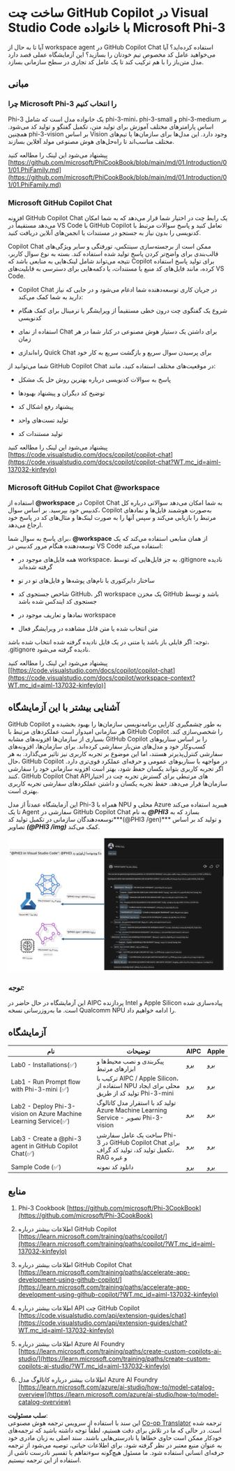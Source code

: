 <!--
CO_OP_TRANSLATOR_METADATA:
{
  "original_hash": "00b7a699de8ac405fa821f4c0f7fc0ab",
  "translation_date": "2025-05-07T13:47:05+00:00",
  "source_file": "md/02.Application/02.Code/Phi3/VSCodeExt/README.md",
  "language_code": "fa"
}
-->
# **ساخت چت GitHub Copilot در Visual Studio Code با خانواده Microsoft Phi-3**

آیا تا به حال از workspace agent در GitHub Copilot Chat استفاده کرده‌اید؟ آیا می‌خواهید عامل کد مخصوص تیم خودتان را بسازید؟ این آزمایشگاه عملی قصد دارد مدل متن‌باز را با هم ترکیب کند تا یک عامل کد تجاری در سطح سازمانی بسازد.

## **مبانی**

### **چرا Microsoft Phi-3 را انتخاب کنیم**

Phi-3 یک خانواده مدل است که شامل phi-3-mini، phi-3-small و phi-3-medium بر اساس پارامترهای مختلف آموزش برای تولید متن، تکمیل گفتگو و تولید کد می‌شود. همچنین phi-3-vision بر اساس Vision وجود دارد. این مدل‌ها برای سازمان‌ها یا تیم‌های مختلف مناسب‌اند تا راه‌حل‌های هوش مصنوعی مولد آفلاین بسازند.

پیشنهاد می‌شود این لینک را مطالعه کنید [https://github.com/microsoft/PhiCookBook/blob/main/md/01.Introduction/01/01.PhiFamily.md](https://github.com/microsoft/PhiCookBook/blob/main/md/01.Introduction/01/01.PhiFamily.md)

### **Microsoft GitHub Copilot Chat**

افزونه GitHub Copilot Chat یک رابط چت در اختیار شما قرار می‌دهد که به شما امکان می‌دهد مستقیماً در VS Code با GitHub Copilot تعامل کنید و پاسخ سوالات مرتبط با کدنویسی را بدون نیاز به جستجو در مستندات یا انجمن‌های آنلاین دریافت کنید.

Copilot Chat ممکن است از برجسته‌سازی سینتکس، تورفتگی و سایر ویژگی‌های قالب‌بندی برای واضح‌تر کردن پاسخ تولید شده استفاده کند. بسته به نوع سوال کاربر، نتیجه می‌تواند شامل لینک‌هایی به منابعی باشد که Copilot برای تولید پاسخ استفاده کرده، مانند فایل‌های کد منبع یا مستندات، یا دکمه‌هایی برای دسترسی به قابلیت‌های VS Code.

- Copilot Chat در جریان کاری توسعه‌دهنده شما ادغام می‌شود و در جایی که نیاز دارید به شما کمک می‌کند:

- شروع یک گفتگوی چت درون خطی مستقیماً از ویرایشگر یا ترمینال برای کمک هنگام کدنویسی

- استفاده از نمای Chat برای داشتن یک دستیار هوش مصنوعی در کنار شما در هر زمان

- راه‌اندازی Quick Chat برای پرسیدن سوال سریع و بازگشت سریع به کار خود

شما می‌توانید از GitHub Copilot Chat در موقعیت‌های مختلف استفاده کنید، مانند:

- پاسخ به سوالات کدنویسی درباره بهترین روش حل یک مشکل

- توضیح کد دیگران و پیشنهاد بهبودها

- پیشنهاد رفع اشکال کد

- تولید تست‌های واحد

- تولید مستندات کد

پیشنهاد می‌شود این لینک را مطالعه کنید [https://code.visualstudio.com/docs/copilot/copilot-chat](https://code.visualstudio.com/docs/copilot/copilot-chat?WT.mc_id=aiml-137032-kinfeylo)


###  **Microsoft GitHub Copilot Chat @workspace**

استفاده از **@workspace** در Copilot Chat به شما امکان می‌دهد سوالاتی درباره کل کدبیس خود بپرسید. بر اساس سوال، Copilot به‌صورت هوشمند فایل‌ها و نمادهای مرتبط را بازیابی می‌کند و سپس آنها را به صورت لینک‌ها و مثال‌های کد در پاسخ خود ارجاع می‌دهد.

برای پاسخ به سوال شما، **@workspace** از همان منابعی استفاده می‌کند که یک توسعه‌دهنده هنگام مرور کدبیس در VS Code استفاده می‌کند:

- همه فایل‌های موجود در workspace، به جز فایل‌هایی که توسط .gitignore نادیده گرفته شده‌اند

- ساختار دایرکتوری با نام‌های پوشه‌ها و فایل‌های تو در تو

- شاخص جستجوی کد GitHub، اگر workspace یک مخزن GitHub باشد و توسط جستجوی کد ایندکس شده باشد

- نمادها و تعاریف موجود در workspace

- متن انتخاب شده یا متن قابل مشاهده در ویرایشگر فعال

توجه: اگر فایلی باز باشد یا متنی در یک فایل نادیده گرفته شده انتخاب شده باشد، .gitignore نادیده گرفته می‌شود.

پیشنهاد می‌شود این لینک را مطالعه کنید [[https://code.visualstudio.com/docs/copilot/copilot-chat](https://code.visualstudio.com/docs/copilot/workspace-context?WT.mc_id=aiml-137032-kinfeylo)]


## **آشنایی بیشتر با این آزمایشگاه**

GitHub Copilot به طور چشمگیری کارایی برنامه‌نویسی سازمان‌ها را بهبود بخشیده و هر سازمانی امیدوار است عملکردهای مرتبط با GitHub Copilot را شخصی‌سازی کند. بسیاری از سازمان‌ها افزونه‌های مشابه GitHub Copilot را بر اساس سناریوهای کسب‌وکار خود و مدل‌های متن‌باز سفارشی کرده‌اند. برای سازمان‌ها، افزونه‌های سفارشی کنترل‌پذیرتر هستند، اما این موضوع بر تجربه کاربری نیز تاثیر می‌گذارد. به هر حال، GitHub Copilot در مواجهه با سناریوهای عمومی و حرفه‌ای عملکرد قوی‌تری دارد. اگر تجربه کاربری بتواند یکسان حفظ شود، بهتر است افزونه سازمانی خود را سفارشی کنند. GitHub Copilot Chat APIهای مرتبطی برای گسترش تجربه چت در اختیار سازمان‌ها قرار می‌دهد. حفظ تجربه یکسان و داشتن عملکردهای سفارشی تجربه کاربری بهتری است.

این آزمایشگاه عمدتاً از مدل Phi-3 همراه با NPU محلی و Azure هیبرید استفاده می‌کند تا یک Agent سفارشی در GitHub Copilot Chat به نام ***@PHI3*** بسازد که به توسعه‌دهندگان سازمانی در تکمیل تولید کد***(@PHI3 /gen)*** و تولید کد بر اساس تصاویر ***(@PHI3 /img)*** کمک می‌کند.

![PHI3](../../../../../../../translated_images/cover.1017ebc9a7c46d095fe0b942687287803c03933d2d1d439d14e10fa1442a864d.fa.png)

### ***توجه:*** 

این آزمایشگاه در حال حاضر در AIPC پردازنده Intel و Apple Silicon پیاده‌سازی شده است. ما به‌روزرسانی نسخه Qualcomm NPU را ادامه خواهیم داد.


## **آزمایشگاه**


| نام | توضیحات | AIPC | Apple |
| ------------ | ----------- | -------- |-------- |
| Lab0 - Installations(✅) | پیکربندی و نصب محیط‌ها و ابزارهای مرتبط | [برو](./HOL/AIPC/01.Installations.md) |[برو](./HOL/Apple/01.Installations.md) |
| Lab1 - Run Prompt flow with Phi-3-mini (✅) | ترکیب با AIPC / Apple Silicon، استفاده از NPU محلی برای ایجاد تولید کد از طریق Phi-3-mini | [برو](./HOL/AIPC/02.PromptflowWithNPU.md) |  [برو](./HOL/Apple/02.PromptflowWithMLX.md) |
| Lab2 - Deploy Phi-3-vision on Azure Machine Learning Service(✅) | تولید کد با استقرار مدل کاتالوگ Azure Machine Learning Service - تصویر Phi-3-vision | [برو](./HOL/AIPC/03.DeployPhi3VisionOnAzure.md) |[برو](./HOL/Apple/03.DeployPhi3VisionOnAzure.md) |
| Lab3 - Create a @phi-3 agent in GitHub Copilot Chat(✅)  | ساخت یک عامل سفارشی Phi-3 در GitHub Copilot Chat برای تکمیل تولید کد، تولید کد گراف، RAG و غیره | [برو](./HOL/AIPC/04.CreatePhi3AgentInVSCode.md) | [برو](./HOL/Apple/04.CreatePhi3AgentInVSCode.md) |
| Sample Code (✅)  | دانلود کد نمونه | [برو](../../../../../../../code/07.Lab/01/AIPC) | [برو](../../../../../../../code/07.Lab/01/Apple) |


## **منابع**

1. Phi-3 Cookbook [https://github.com/microsoft/Phi-3CookBook](https://github.com/microsoft/Phi-3CookBook)

2. اطلاعات بیشتر درباره GitHub Copilot [https://learn.microsoft.com/training/paths/copilot/](https://learn.microsoft.com/training/paths/copilot/?WT.mc_id=aiml-137032-kinfeylo)

3. اطلاعات بیشتر درباره GitHub Copilot Chat [https://learn.microsoft.com/training/paths/accelerate-app-development-using-github-copilot/](https://learn.microsoft.com/training/paths/accelerate-app-development-using-github-copilot/?WT.mc_id=aiml-137032-kinfeylo)

4. اطلاعات بیشتر درباره API چت GitHub Copilot [https://code.visualstudio.com/api/extension-guides/chat](https://code.visualstudio.com/api/extension-guides/chat?WT.mc_id=aiml-137032-kinfeylo)

5. اطلاعات بیشتر درباره Azure AI Foundry [https://learn.microsoft.com/training/paths/create-custom-copilots-ai-studio/](https://learn.microsoft.com/training/paths/create-custom-copilots-ai-studio/?WT.mc_id=aiml-137032-kinfeylo)

6. اطلاعات بیشتر درباره کاتالوگ مدل Azure AI Foundry [https://learn.microsoft.com/azure/ai-studio/how-to/model-catalog-overview](https://learn.microsoft.com/azure/ai-studio/how-to/model-catalog-overview)

**سلب مسئولیت**:  
این سند با استفاده از سرویس ترجمه هوش مصنوعی [Co-op Translator](https://github.com/Azure/co-op-translator) ترجمه شده است. در حالی که ما در تلاش برای دقت هستیم، لطفاً توجه داشته باشید که ترجمه‌های خودکار ممکن است حاوی خطاها یا نادرستی‌هایی باشند. سند اصلی به زبان مادری خود به عنوان منبع معتبر در نظر گرفته شود. برای اطلاعات حیاتی، توصیه می‌شود از ترجمه حرفه‌ای انسانی استفاده شود. ما مسئول هیچ‌گونه سوءتفاهم یا تفسیر نادرست ناشی از استفاده از این ترجمه نیستیم.